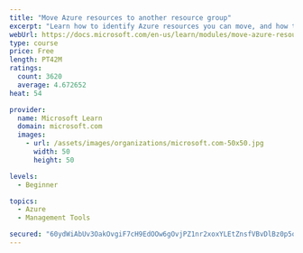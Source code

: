 ```yaml
---
title: "Move Azure resources to another resource group"
excerpt: "Learn how to identify Azure resources you can move, and how to move them to a new resource group."
webUrl: https://docs.microsoft.com/en-us/learn/modules/move-azure-resources-another-resource-group/
type: course
price: Free
length: PT42M
ratings:
  count: 3620
  average: 4.672652
heat: 54

provider:
  name: Microsoft Learn
  domain: microsoft.com
  images:
    - url: /assets/images/organizations/microsoft.com-50x50.jpg
      width: 50
      height: 50

levels:
  - Beginner

topics:
  - Azure
  - Management Tools

secured: "60ydWiAbUv3OakOvgiF7cH9EdOOw6gOvjPZ1nr2xoxYLEtZnsfVBvDlBz0p5oqjX/UFFltePl8Z+v6oTC5eS3VOzJ/LeJSJ/E6TqEP/f4gJ96sxZ3BYY+q8WQxikcJwF7KySUHrkvb7WYsQ+WSoJ/DzlQHrO7d9Fqp8iNkcxN2JYSF9jIRgkB9tFzTQfGQfXRzJYBdoCdoNXnhAdisCRVWnMAbVoWoS2JfNFbNG9a3rrmGEdmhH62yI51SIDYUdVffrzaQydfvDwuJzZ/qWZHBVHZrIYyrP7Jz+Atyq1lXGYu2IfhXkQ2gMTLb1fk0nNJKeCvaLW5qhuSG/4/BSuSaSZ7gg7f4XHVC9bJRzJcTcwvGeA7oyhKfSOXttNPLRiorsEfyOkuj55tk3uf78BMFfpg5HzkP9YZq0R3/dIMB4=;5Pzsgn6QEK65byjIsMNveQ=="
---
```


